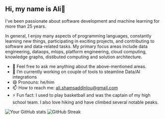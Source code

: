 ## Hi, my name is Ali👋

I've been passionate about software development and machine learning for more than 25 years.

In general, I enjoy many aspects of programming languages, constantly learning new things, participating in exciting projects, and contributing to software and data-related tasks. My primary focus areas include data engineering, dataops, mlops, platform engineering, cloud computing, knowledge graphs, distibuted computing and solution architecture.

- 💬 Feel free to ask me anything about the above-mentioned areas.
- 🔭 I’m currently working on couple of tools to steamline Data/AI integrations
- 😄 Pronouns: he/him
- 📫 How to reach me: ali.shamsaddinlou@gmail.com
- ⚡ Fun fact: I used to play basketball and was the captain of my high school team. I also love hiking and have climbed several notable peaks.
  
![Your GitHub stats](https://github-readme-stats.vercel.app/api?username=alishams8&show_icons=true&theme=radical)
![GitHub Streak](https://github-readme-streak-stats.herokuapp.com/?user=alishams8&theme=radical)
